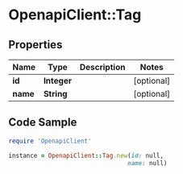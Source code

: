 # OpenapiClient::Tag

## Properties

Name | Type | Description | Notes
------------ | ------------- | ------------- | -------------
**id** | **Integer** |  | [optional] 
**name** | **String** |  | [optional] 

## Code Sample

```ruby
require 'OpenapiClient'

instance = OpenapiClient::Tag.new(id: null,
                                 name: null)
```


